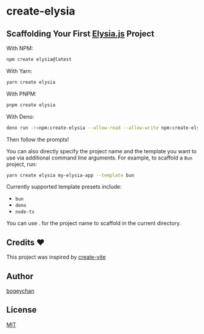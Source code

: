 # create-elysia

## Scaffolding Your First [Elysia.js](https://elysiajs.com) Project

With NPM:

```bash
npm create elysia@latest
```

With Yarn:

```bash
yarn create elysia
```

With PNPM:

```bash
pnpm create elysia
```

With Deno:

```bash
deno run -r=npm:create-elysia --allow-read --allow-write npm:create-elysia
```

Then follow the prompts!

You can also directly specify the project name and the template you want to use via additional command line arguments. For example, to scaffold a `Bun` project, run:

```bash
yarn create elysia my-elysia-app --template bun
```

Currently supported template presets include:

- `bun`
- `deno`
- `node-ts`

You can use . for the project name to scaffold in the current directory.

## Credits ❤️

This project was inspired by [create-vite](https://www.npmjs.com/package/create-vite)

## Author

[bogeychan](https://github.com/bogeychan)

## License

[MIT](LICENSE)